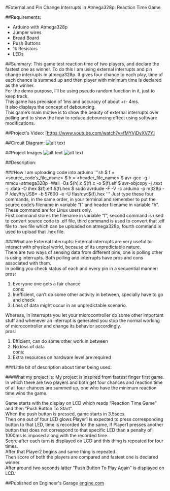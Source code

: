 #External and Pin Change Interrupts in Atmega328p: Reaction Time Game

##Requirements:
* Arduino with Atmega328p
* Jumper wires
* Bread Board
* Push Buttons
* 1k Resistors
* LEDs


##Summary:
This game test reaction time of two players, and declare the fastest one as winner. To do this I am using external interrupts and pin change interrupts in atmega328p. It gives four chance to each play, time of each chance is summed up and then player with minimum time is declared as the winner.<br>
For the demo purpose, I’ll be using pseudo random function in it, just to keep track.<br>
This game has precision of 1ms and accuracy of about +/- 4ms.<br>
It also displays the concept of debouncing.<br>
This game’s main motive is to show the beauty of external interrupts over polling and to show the how to reduce debouncing effect using software modifications.<br>


##Project's Video:
[https://www.youtube.com/watch?v=fMYVjDvXV7Y]


##Circuit Diagram:
![alt text][circuit diagram]


##Project Images
![alt text][Image_1]
![alt text][Image_2]


##Description:

###How I am uploading code into arduino
'''sh
$ f = <source_code’s_file_name>
$ h = <header_file_name>
$ avr-gcc -g -mmcu=atmega328p -Wall -Os $(h).c $(f).c -o $(f).elf
$ avr-objcopy -j .text -j .data -O ihex $(f).elf $(f).hex
$ sudo avrdude -F  -V -c arduino -p m328p  -P /dev/ttyUSB* -b 57600 -e -U flash:w:$(f).hex
 '''
    Just type these four commands, in the same order, in your terminal and remember to put the source code’s filename in variable “f” and header filename in variable “h”. These command are for Linux users only.<br>
    First command stores the filename in variable “f”, second command is used to convert source code to .elf file, third command is used to convert that .elf file to .hex file which can be uploaded on atmega328p, fourth command is used to upload that .hex file.<br>


###What are External Interrupts:
External interrupts are very useful to interact with physical world, because of its unpredictable nature.<br>
There are two ways of sensing data from different pins, one is polling other is using interrupts. Both polling and interrupts have pros and cons associated with them.<br>
In polling you check status of each and every pin in a sequential manner:<br>
pros:<br>
1) Everyone one gets a fair chance<br>
cons:<br>
1) Inefficient, can’t do some other activity in between, specially have to go and check<br>
2) Loss of data might occur in an unpredictable scenario.<br>

Whereas, in interrupts you let your microcontroller do some other important stuff and whenever an interrupt is generated you stop the normal working of microcontroller and change its behavior accordingly.<br>
pros:<br>
1) Efficient, can do some other work in between<br>
2) No loss of data<br>
cons:<br>
1) Extra resources on hardware level are required<br>



###Little bit of description about timer being used:



###What my project is:
My project is inspired from fastest finger first game.<br>
In which there are two players and both get four chances and reaction time of all four chances are summed up, one who have the minimum reaction time wins the game.<br>

Game starts with the display on LCD which reads “Reaction Time Game” and then “Push Button To Start”.<br>
When the push button is pressed, game starts in 3.5secs.<br>
Then one out of four LED glows Player1 is expected to press  corresponding button to that LED, time is recorded for the same, if Player1 presses another button that does not correspond to that specific LED than a penalty of 1000ms is imposed along with the recorded time.<br>
Score after each turn is displayed on LCD and this thing is repeated for four times.<br>
After that Player2 begins and same thing is repeated.<br>
Then score of both the players are compared and fastest one is declared winner.<br>
After around two seconds latter “Push Button To Play Again” is displayed on LCD.<br>



##Published on Engineer's Garage
[engine.com]



[https://www.youtube.com/watch?v=fMYVjDvXV7Y]: https://www.youtube.com/watch?v=fMYVjDvXV7Y

[circuit diagram]: https://github.com/varun13169/Engineers_Garage/blob/master/External%20and%20Pin%20Change%20Interrupts%20in%20Atmega328p:%20Reaction%20Time%20Game/circuit%20diagram.jpg "circuit diagram"
[Image_1]: https://github.com/varun13169/Engineers_Garage/blob/master/External%20and%20Pin%20Change%20Interrupts%20in%20Atmega328p:%20Reaction%20Time%20Game/Project_image001.jpg "Image_1"
[Image_2]: https://github.com/varun13169/Engineers_Garage/blob/master/External%20and%20Pin%20Change%20Interrupts%20in%20Atmega328p:%20Reaction%20Time%20Game/Project_image002.jpg "Image_2"
[Image_3]:  "Image_3"
[engine.com]: http://www.engineersgarage.com/contribution/external-and-pin-change-interrupts-atmega328p-reaction-time-game "http://www.engineersgarage.com/contribution/external-and-pin-change-interrupts-atmega328p-reaction-time-game"













